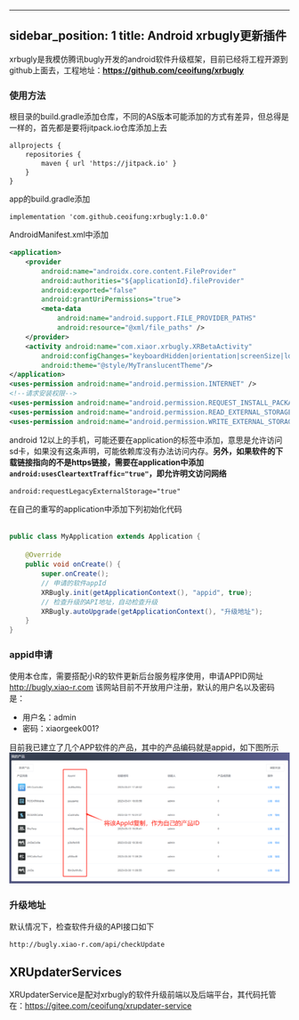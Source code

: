 <!--
 * @Author: Ceoifung
 * @Date: 2023-03-31 13:47:37
 * @LastEditors: Ceoifung
 * @LastEditTime: 2023-04-04 16:10:13
 * @Description: XiaoRGEEK All Rights Reserved. Copyright © 2023
-->
---
sidebar_position: 1
title: Android xrbugly更新插件
---

xrbugly是我模仿腾讯bugly开发的android软件升级框架，目前已经将工程开源到github上面去，工程地址：**https://github.com/ceoifung/xrbugly**

### 使用方法
根目录的build.gradle添加仓库，不同的AS版本可能添加的方式有差异，但总得是一样的，首先都是要将jitpack.io仓库添加上去
```shell
allprojects {
	repositories {
		maven { url 'https://jitpack.io' }
	}
}
```
app的build.gradle添加
```shell
implementation 'com.github.ceoifung:xrbugly:1.0.0'
```
AndroidManifest.xml中添加
```xml
<application>
    <provider
        android:name="androidx.core.content.FileProvider"
        android:authorities="${applicationId}.fileProvider"
        android:exported="false"
        android:grantUriPermissions="true">
        <meta-data
            android:name="android.support.FILE_PROVIDER_PATHS"
            android:resource="@xml/file_paths" />
    </provider>
    <activity android:name="com.xiaor.xrbugly.XRBetaActivity"
        android:configChanges="keyboardHidden|orientation|screenSize|locale"
        android:theme="@style/MyTranslucentTheme"/>
</application>
<uses-permission android:name="android.permission.INTERNET" />
<!--请求安装权限-->
<uses-permission android:name="android.permission.REQUEST_INSTALL_PACKAGES" />
<uses-permission android:name="android.permission.READ_EXTERNAL_STORAGE" />
<uses-permission android:name="android.permission.WRITE_EXTERNAL_STORAGE" />
```

android 12以上的手机，可能还要在application的标签中添加，意思是允许访问sd卡，如果没有这条声明，可能依赖库没有办法访问内存。**另外，如果软件的下载链接指向的不是https链接，需要在application中添加`android:usesCleartextTraffic="true"`，即允许明文访问网络**
```
android:requestLegacyExternalStorage="true"
```
在自己的重写的application中添加下列初始化代码
```java

public class MyApplication extends Application {

    @Override
    public void onCreate() {
        super.onCreate();
        // 申请的软件appId
        XRBugly.init(getApplicationContext(), "appid", true);
        // 检查升级的API地址，自动检查升级
        XRBugly.autoUpgrade(getApplicationContext(), "升级地址");
    }
}
```
### appid申请
使用本仓库，需要搭配小R的软件更新后台服务程序使用，申请APPID网址
http://bugly.xiao-r.com
该网站目前不开放用户注册，默认的用户名以及密码是：
- 用户名：admin
- 密码：xiaorgeek001?

目前我已建立了几个APP软件的产品，其中的产品编码就是appid，如下图所示
![](./images/xrbugly.png)

### 升级地址
默认情况下，检查软件升级的API接口如下
```html
http://bugly.xiao-r.com/api/checkUpdate
```


## XRUpdaterServices
XRUpdaterService是配对xrbugly的软件升级前端以及后端平台，其代码托管在：https://gitee.com/ceoifung/xrupdater-service

